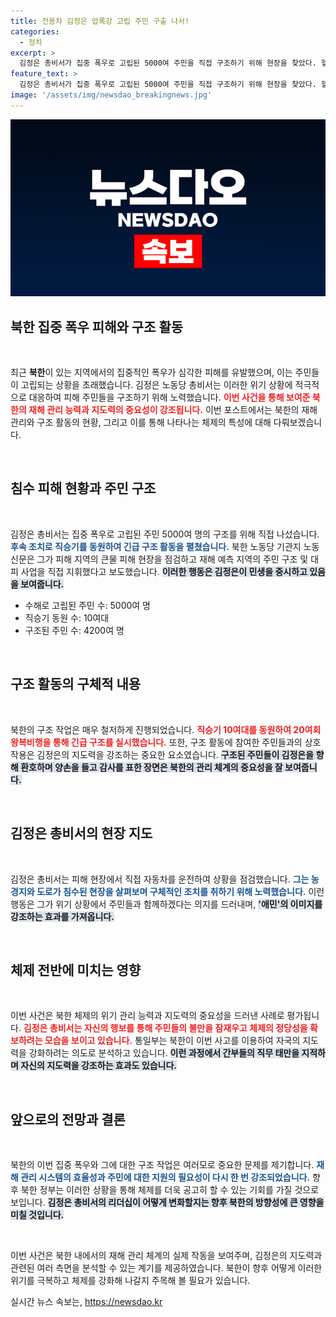 ```yaml
---
title: 전용차 김정은 압록강 고립 주민 구출 나서!
categories:
  - 정치
excerpt: >
  김정은 총비서가 집중 폭우로 고립된 5000여 주민을 직접 구조하기 위해 현장을 찾았다. 헬리콥터를 동원한 긴급 구조 모습과 함께 신의주시 피해 현장이 공개됐다. 주민들은 그의 뜨거운 환호를 보냈다.
feature_text: >
  김정은 총비서가 집중 폭우로 고립된 5000여 주민을 직접 구조하기 위해 현장을 찾았다. 헬리콥터를 동원한 긴급 구조 모습과 함께 신의주시 피해 현장이 공개됐다. 주민들은 그의 뜨거운 환호를 보냈다.
image: '/assets/img/newsdao_breakingnews.jpg'
---
```


<p><img src="/assets/img/newsdao_breakingnews.jpg" alt="implanttips 속보" /></p>

<h2 data-ke-size="size26">북한 집중 폭우 피해와 구조 활동</h2>

<p data-ke-size="size16">&nbsp;</p>

<p>최근 <b>북한</b>이 있는 지역에서의 집중적인 폭우가 심각한 피해를 유발했으며, 이는 주민들이 고립되는 상황을 초래했습니다. 김정은 노동당 총비서는 이러한 위기 상황에 적극적으로 대응하여 피해 주민들을 구조하기 위해 노력했습니다. <b><span style="color: #ee2323;">이번 사건을 통해 보여준 북한의 재해 관리 능력과 지도력의 중요성이 강조됩니다.</span></b> 이번 포스트에서는 북한의 재해 관리와 구조 활동의 현황, 그리고 이를 통해 나타나는 체제의 특성에 대해 다뤄보겠습니다.</p>

<p data-ke-size="size16">&nbsp;</p>

<h2 data-ke-size="size26">침수 피해 현황과 주민 구조</h2>

<p data-ke-size="size16">&nbsp;</p>

<p>김정은 총비서는 집중 폭우로 고립된 주민 5000여 명의 구조를 위해 직접 나섰습니다. <b><span style="color: #1a5490;">후속 조치로 직승기를 동원하여 긴급 구조 활동을 펼쳤습니다.</span></b> 북한 노동당 기관지 노동신문은 그가 피해 지역의 큰물 피해 현장을 점검하고 재해 예측 지역의 주민 구조 및 대피 사업을 직접 지휘했다고 보도했습니다. <b><span style="background-color: #21538527;">이러한 행동은 김정은이 민생을 중시하고 있음을 보여줍니다.</span></b></p>

<ul>
  <li> 수해로 고립된 주민 수: 5000여 명</li>
  <li> 직승기 동원 수: 10여대</li>
  <li> 구조된 주민 수: 4200여 명</li>
</ul>

<p data-ke-size="size16">&nbsp;</p>

<h2 data-ke-size="size26">구조 활동의 구체적 내용</h2>

<p data-ke-size="size16">&nbsp;</p>

<p>북한의 구조 작업은 매우 철저하게 진행되었습니다. <b><span style="color: #ee2323;">직승기 10여대를 동원하여 20여회 왕복비행을 통해 긴급 구조를 실시했습니다.</span></b> 또한, 구조 활동에 참여한 주민들과의 상호작용은 김정은의 지도력을 강조하는 중요한 요소였습니다. <b><span style="background-color: #21538527;">구조된 주민들이 김정은을 향해 환호하며 양손을 들고 감사를 표한 장면은 북한의 관리 체계의 중요성을 잘 보여줍니다.</span></b></p>

<p data-ke-size="size16">&nbsp;</p>

<h2 data-ke-size="size26">김정은 총비서의 현장 지도</h2>

<p data-ke-size="size16">&nbsp;</p>

<p>김정은 총비서는 피해 현장에서 직접 자동차를 운전하여 상황을 점검했습니다. <b><span style="color: #1a5490;">그는 농경지와 도로가 침수된 현장을 살펴보며 구체적인 조치를 취하기 위해 노력했습니다.</span></b> 이런 행동은 그가 위기 상황에서 주민들과 함께하겠다는 의지를 드러내며, <b><span style="background-color: #21538527;">'애민'의 이미지를 강조하는 효과를 가져옵니다.</span></b></p>

<p data-ke-size="size16">&nbsp;</p>

<h2 data-ke-size="size26">체제 전반에 미치는 영향</h2>

<p data-ke-size="size16">&nbsp;</p>

<p>이번 사건은 북한 체제의 위기 관리 능력과 지도력의 중요성을 드러낸 사례로 평가됩니다. <b><span style="color: #ee2323;">김정은 총비서는 자신의 행보를 통해 주민들의 불만을 잠재우고 체제의 정당성을 확보하려는 모습을 보이고 있습니다.</span></b> 통일부는 북한이 이번 사고를 이용하여 자국의 지도력을 강화하려는 의도로 분석하고 있습니다. <b><span style="background-color: #21538527;">이런 과정에서 간부들의 직무 태만을 지적하며 자신의 지도력을 강조하는 효과도 있습니다.</span></b></p>

<p data-ke-size="size16">&nbsp;</p>

<h2 data-ke-size="size26">앞으로의 전망과 결론</h2>

<p data-ke-size="size16">&nbsp;</p>

<p>북한의 이번 집중 폭우와 그에 대한 구조 작업은 여러모로 중요한 문제를 제기합니다. <b><span style="color: #1a5490;">재해 관리 시스템의 효율성과 주민에 대한 지원의 필요성이 다시 한 번 강조되었습니다.</span></b> 향후 북한 정부는 이러한 상황을 통해 체제를 더욱 공고히 할 수 있는 기회를 가질 것으로 보입니다. <b><span style="background-color: #21538527;">김정은 총비서의 리더십이 어떻게 변화할지는 향후 북한의 방향성에 큰 영향을 미칠 것입니다.</span></b></p>

<p data-ke-size="size16">&nbsp;</p>

<p>이번 사건은 북한 내에서의 재해 관리 체계의 실제 작동을 보여주며, 김정은의 지도력과 관련된 여러 측면을 분석할 수 있는 계기를 제공하였습니다. 북한이 향후 어떻게 이러한 위기를 극복하고 체제를 강화해 나갈지 주목해 볼 필요가 있습니다.</p>
실시간 뉴스 속보는, <a href="https://newsdao.kr" rel="dofollow">https://newsdao.kr</a>


